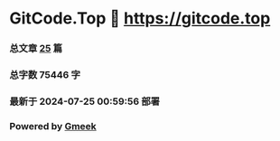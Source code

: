 # GitCode.Top :link: https://gitcode.top 
### 总文章 [25](https://gitcode.top/archive.html) 篇 
### 总字数 75446 字
### 最新于 2024-07-25 00:59:56 部署 
### Powered by [Gmeek](https://github.com/Meekdai/Gmeek)
